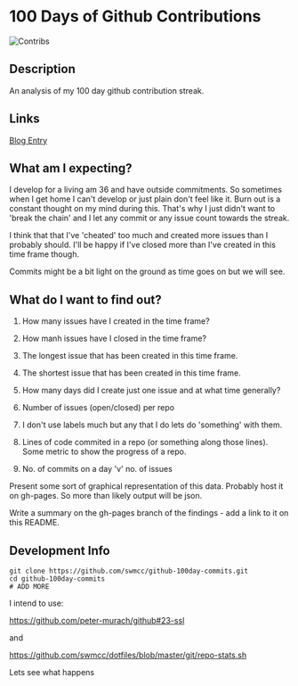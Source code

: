 # 100 Days of Github Contributions 

![Contribs](http://cl.ly/image/3H0K0h2b411F/Screen%20Shot%202015-05-12%20at%2022.44.16.png "Contrib")

## Description

An analysis of my 100 day github contribution streak.

## Links

[Blog Entry](http://www.theonlystephen.com/blog/2015/03/24/50_Day_GitHub_Streak.html) 

## What am I expecting?

I develop for a living am 36 and have outside commitments. So sometimes when I get home
I can't develop or just plain don't feel like it. Burn out is a constant thought on my 
mind during this. That's why I just didn't want to 'break the chain' and I let any commit
or any issue count towards the streak. 

I think that that I've 'cheated' too much and created more issues than I probably should. 
I'll be happy if I've closed more than I've created in this time frame though.

Commits might be a bit light on the ground as time goes on but we will see.

## What do I want to find out?

1. How many issues have I created in the time frame?

2. How manh issues have I closed in the time frame?

3. The longest issue that has been created in this time frame.

4. The shortest issue that has been created in this time frame.

5. How many days did I create just one issue and at what time generally?

6. Number of issues (open/closed) per repo

7. I don't use labels much but any that I do lets do 'something' with them.

8. Lines of code commited in a repo (or something along those lines). Some metric to show the progress of a repo.

9. No. of commits on a day 'v' no. of issues

Present some sort of graphical representation of this data. Probably host it on gh-pages. So more than likely output will be json. 

Write a summary on the gh-pages branch of the findings - add a link to it on this README.

## Development Info

```
git clone https://github.com/swmcc/github-100day-commits.git 
cd github-100day-commits 
# ADD MORE
```

I intend to use:

https://github.com/peter-murach/github#23-ssl

and

https://github.com/swmcc/dotfiles/blob/master/git/repo-stats.sh

Lets see what happens
